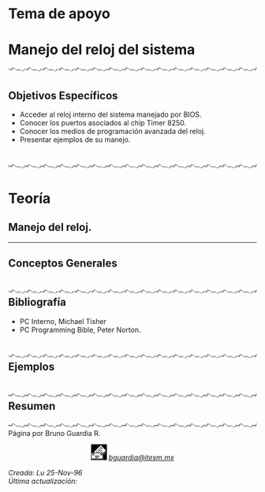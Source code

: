 # Tema de apoyo

# Manejo del reloj del sistema ![Línea de Separación](../../images/waveline.gif)

## Objetivos Específicos

*   Acceder al reloj interno del sistema manejado por BIOS.
*   Conocer los puertos asociados al chip Timer 8250\.
*   Conocer los medios de programación avanzada del reloj.
*   Presentar ejemplos de su manejo.

## ![Línea de Separación](../../images/waveline.gif)

# Teoría

## Manejo del reloj.

* * *

## Conceptos Generales

## ![Línea de Separación](../../images/waveline.gif) Bibliografía

*   PC Interno, Michael Tisher
*   PC Programming Bible, Peter Norton.

## ![Línea de Separación](../../images/waveline.gif) Ejemplos

## ![Línea de Separación](../../images/waveline.gif) Resumen

![Línea de Separación](../../images/waveline.gif) Página por Bruno Guardia R.

<div align="center">

<center>

<address>

<a name="mailto:bguardia@campus.ccm.itesm.mx">![](../../images/mail.gif) bguardia@itesm.mx</a> </address>

</center>

</div>

_Creada: Lu 25-Nov-96_  
_Última actualización: <script language="JavaScript"><!-- hide script from old browsers document.write(document.lastModified) // end hiding contents --></script>_